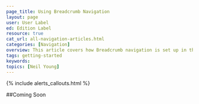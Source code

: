 ```yaml
---
page_title: Using Breadcrumb Navigation
layout: page
user: User Label
ed: Edition Label
resource: true
cat_url: all-navigation-articles.html
categories: [Navigation]
overview: This article covers how Breadcrumb navigation is set up in this theme.
tags: getting-started
keywords:
topics: [Neil Young]
---
```

{% include alerts_callouts.html %}


 ##Coming Soon
